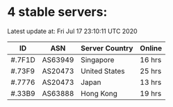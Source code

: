 # 4 stable servers:

Latest update at: Fri Jul 17 23:10:11 UTC 2020

| ID | ASN | Server Country | Online |
| -- | --- | -------------- | ------ |
| #.7F1D | AS63949 | Singapore | 16 hrs |
| #.73F9 | AS20473 | United States | 25 hrs |
| #.7776 | AS20473 | Japan | 13 hrs |
| #.33B9 | AS63888 | Hong Kong | 19 hrs |

